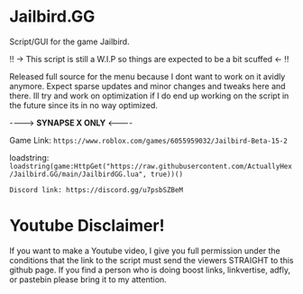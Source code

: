 # Jailbird.GG

Script/GUI for the game Jailbird.

!! -> This script is still a W.I.P so things are expected to be a bit scuffed <- !!

Released full source for the menu because I dont want to work on it avidly anymore. Expect sparse updates and minor changes and tweaks here and there. Ill try and work on optimization if I do end up working on the script in the future since its in no way optimized.

 ----> **SYNAPSE X ONLY** <----

Game Link: `https://www.roblox.com/games/6055959032/Jailbird-Beta-15-2`

loadstring:
`loadstring(game:HttpGet("https://raw.githubusercontent.com/ActuallyHex/Jailbird.GG/main/JailbirdGG.lua", true))()`


`Discord link: https://discord.gg/u7psbSZBeM`



# Youtube Disclaimer!
If you want to make a Youtube video, I give you full permission under the conditions that the link to the script must send the viewers STRAIGHT to this github page. If you find a person who is doing boost links, linkvertise, adfly, or pastebin please bring it to my attention.
